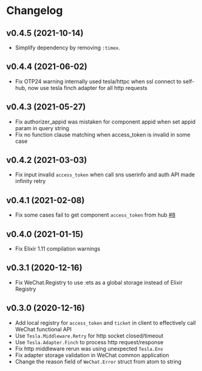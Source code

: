 # Changelog

## v0.4.5 (2021-10-14)

* Simplify dependency by removing `:timex`.

## v0.4.4 (2021-06-02)

* Fix OTP24 warning internally used tesla/httpc when ssl connect to self-hub, now use
  tesla finch adapter for all http requests

## v0.4.3 (2021-05-27)

* Fix authorizer_appid was mistaken for component appid when set appid param in query string
* Fix no function clause matching when access_token is invalid in some case

## v0.4.2 (2021-03-03)

* Fix input invalid `access_token` when call sns userinfo and auth API made infinity retry

## v0.4.1 (2021-02-08)

* Fix some cases fail to get component `access_token` from hub [#8](https://github.com/edragonconnect/elixir_wechat/pull/8)

## v0.4.0 (2021-01-15)

* Fix Elixir 1.11 compilation warnings

## v0.3.1 (2020-12-16)

* Fix WeChat.Registry to use :ets as a global storage instead of Elixir Registry

## v0.3.0 (2020-12-16)

* Add local registry for `access_token` and `ticket` in client to effectively call WeChat functional API
* Use `Tesla.Middleware.Retry` for http socket closed/timeout
* Use `Tesla.Adapter.Finch` to process http request/response
* Fix http middleware rerun was using unexpected `Tesla.Env`
* Fix adapter storage validation in WeChat common application
* Change the reason field of `WeChat.Error` struct from atom to string

